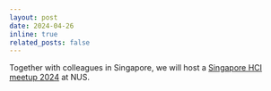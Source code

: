 ```yaml
---
layout: post
date: 2024-04-26
inline: true
related_posts: false
---
```


Together with colleagues in Singapore, we will host a <a href = "https://sites.google.com/view/sghci-meetup-2024">Singapore HCI meetup 2024</a> at NUS.

